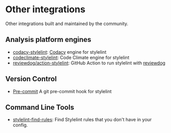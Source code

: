 # Other integrations

Other integrations built and maintained by the community.

## Analysis platform engines

-   [codacy-stylelint](https://github.com/codacy/codacy-stylelint): [Codacy](https://www.codacy.com/) engine for stylelint
-   [codeclimate-stylelint](https://github.com/gilbarbara/codeclimate-stylelint): Code Climate engine for stylelint
-   [reviewdog/action-stylelint](https://github.com/reviewdog/action-stylelint): GitHub Action to run stylelint with [reviewdog](https://github.com/reviewdog/reviewdog)

## Version Control

-   [Pre-commit](https://github.com/awebdeveloper/pre-commit-stylelint) A git pre-commit hook for stylelint

## Command Line Tools

-   [stylelint-find-rules](https://github.com/alexilyaev/stylelint-find-rules): Find Stylelint rules that you don't have in your config.
